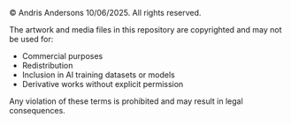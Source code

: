© Andris Andersons 10/06/2025. All rights reserved.

The artwork and media files in this repository are copyrighted and may not be used for:

- Commercial purposes  
- Redistribution  
- Inclusion in AI training datasets or models  
- Derivative works without explicit permission

Any violation of these terms is prohibited and may result in legal consequences.
